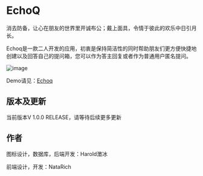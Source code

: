 # EchoQ

消去防备，让心在朋友的世界里开诚布公；戴上面具，令情于彼此的欢乐中日引月长。

Echoq是一款二人开发的应用，初衷是保持简洁性的同时帮助朋友们更方便快捷地创建以及回答自己的提问箱，您可以作为答主回复或者作为普通用户匿名提问。

![image](https://user-images.githubusercontent.com/68500948/170563466-871bf4d4-ee3d-41f4-bbb2-356ac3ce716b.png)

Demo请见：<a href="http://www.echoq.lol">Echoq</a>

## 版本及更新
当前版本V 1.0.0 RELEASE，请等待后续更多更新

## 作者
图标设计，数据库，后端开发：Harold澂冰

前端设计，开发：NataRich
